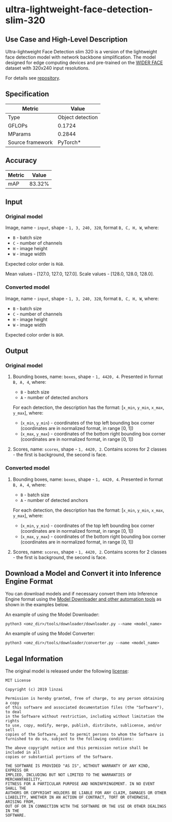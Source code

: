 # ultra-lightweight-face-detection-slim-320

## Use Case and High-Level Description

Ultra-lightweight Face Detection slim 320 is a version of the lightweight face detection model with network backbone simplification. The model designed for edge computing devices and pre-trained on the [WIDER FACE](http://shuoyang1213.me/WIDERFACE/) dataset with 320x240 input resolutions.

For details see [repository](https://github.com/Linzaer/Ultra-Light-Fast-Generic-Face-Detector-1MB).

## Specification

| Metric                          | Value             |
|---------------------------------|-------------------|
| Type                            | Object detection  |
| GFLOPs                          | 0.1724            |
| MParams                         | 0.2844            |
| Source framework                | PyTorch\*         |

## Accuracy

| Metric | Value |
| ------ | ----- |
| mAP   | 83.32% |

## Input

### Original model

Image, name - `input`, shape - `1, 3, 240, 320`, format `B, C, H, W`, where:

- `B` - batch size
- `C` - number of channels
- `H` - image height
- `W` - image width

Expected color order is `RGB`.

Mean values - [127.0, 127.0, 127.0].
Scale values - [128.0, 128.0, 128.0].


### Converted model

Image, name - `input`, shape - `1, 3, 240, 320`, format `B, C, H, W`, where:

- `B` - batch size
- `C` - number of channels
- `H` - image height
- `W` - image width

Expected color order is `BGR`.

## Output

### Original model

1. Bounding boxes, name: `boxes`, shape - `1, 4420, 4`. Presented in format `B, A, 4`, where:

    - `B` - batch size
    - `A` - number of detected anchors

    For each detection, the description has the format: [`x_min`, `y_min`, `x_max`, `y_max`], where:

    - (`x_min`, `y_min`) - coordinates of the top left bounding box corner (coordinates are in normalized format, in range [0, 1])
    - (`x_max`, `y_max`) - coordinates of the bottom right bounding box corner (coordinates are in normalized format, in range [0, 1])

2. Scores, name: `scores`, shape - `1, 4420, 2`. Contains scores for 2 classes - the first is background, the second is face.

### Converted model

1. Bounding boxes, name: `boxes`, shape - `1, 4420, 4`. Presented in format `B, A, 4`, where:

    - `B` - batch size
    - `A` - number of detected anchors

    For each detection, the description has the format: [`x_min`, `y_min`, `x_max`, `y_max`], where:

    - (`x_min`, `y_min`) - coordinates of the top left bounding box corner (coordinates are in normalized format, in range [0, 1])
    - (`x_max`, `y_max`) - coordinates of the bottom right bounding box corner (coordinates are in normalized format, in range [0, 1])

2. Scores, name: `scores`, shape - `1, 4420, 2`. Contains scores for 2 classes - the first is background, the second is face.

## Download a Model and Convert it into Inference Engine Format

You can download models and if necessary convert them into Inference Engine format using the [Model Downloader and other automation tools](../../../tools/downloader/README.md) as shown in the examples below.

An example of using the Model Downloader:
```
python3 <omz_dir>/tools/downloader/downloader.py --name <model_name>
```

An example of using the Model Converter:
```
python3 <omz_dir>/tools/downloader/converter.py --name <model_name>
```

## Legal Information

The original model is released under the following [license](https://raw.githubusercontent.com/Linzaer/Ultra-Light-Fast-Generic-Face-Detector-1MB/master/LICENSE):

```
MIT License

Copyright (c) 2019 linzai

Permission is hereby granted, free of charge, to any person obtaining a copy
of this software and associated documentation files (the "Software"), to deal
in the Software without restriction, including without limitation the rights
to use, copy, modify, merge, publish, distribute, sublicense, and/or sell
copies of the Software, and to permit persons to whom the Software is
furnished to do so, subject to the following conditions:

The above copyright notice and this permission notice shall be included in all
copies or substantial portions of the Software.

THE SOFTWARE IS PROVIDED "AS IS", WITHOUT WARRANTY OF ANY KIND, EXPRESS OR
IMPLIED, INCLUDING BUT NOT LIMITED TO THE WARRANTIES OF MERCHANTABILITY,
FITNESS FOR A PARTICULAR PURPOSE AND NONINFRINGEMENT. IN NO EVENT SHALL THE
AUTHORS OR COPYRIGHT HOLDERS BE LIABLE FOR ANY CLAIM, DAMAGES OR OTHER
LIABILITY, WHETHER IN AN ACTION OF CONTRACT, TORT OR OTHERWISE, ARISING FROM,
OUT OF OR IN CONNECTION WITH THE SOFTWARE OR THE USE OR OTHER DEALINGS IN THE
SOFTWARE.
```
